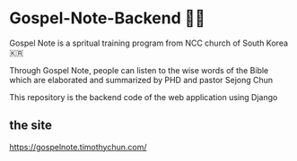 # Gospel-Note-Backend 🙏🛐

Gospel Note is a spritual training program  from NCC church of South Korea 🇰🇷

Through Gospel Note, people can listen to the wise words of the Bible which are elaborated and summarized by PHD and pastor Sejong Chun

This repository is the backend code of the web application using Django

**the site**
---
https://gospelnote.timothychun.com/
